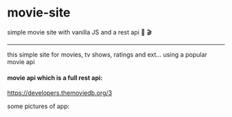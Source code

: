 # movie-site
simple movie site with vanilla JS and a rest api
:movie_camera:
:clapper:

___

this simple site for movies, tv shows, ratings and ext... using a popular movie api
#### movie api which is a full rest api:
https://developers.themoviedb.org/3


some pictures of app:

